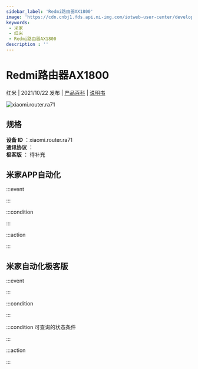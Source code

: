 ```yaml
---
sidebar_label: 'Redmi路由器AX1800'
image: 'https://cdn.cnbj1.fds.api.mi-img.com/iotweb-user-center/developer_1679048938440vlCvrzIx.png?GalaxyAccessKeyId=AKVGLQWBOVIRQ3XLEW&Expires=9223372036854775807&Signature=S9vnpjLccR+pEmvYp0nU1fJ9OVQ='
keywords: 
 - 米家
 - 红米
 - Redmi路由器AX1800
description : ''
---
```

# Redmi路由器AX1800

红米 | 2021/10/22 发布 | [产品百科](https://home.mi.com/webapp/content/baike/product/index.html?model=xiaomi.router.ra71/) | [说明书](https://home.mi.com/views/introduction.html?model=xiaomi.router.ra71&region=cn)

![xiaomi.router.ra71](https://cdn.cnbj1.fds.api.mi-img.com/iotweb-user-center/developer_1679048938440vlCvrzIx.png?GalaxyAccessKeyId=AKVGLQWBOVIRQ3XLEW&Expires=9223372036854775807&Signature=S9vnpjLccR+pEmvYp0nU1fJ9OVQ=)

## 规格  
> 
**设备 ID** ：xiaomi.router.ra71  
**通讯协议** ：  
**极客版**  ： 待补充 


## 米家APP自动化  

:::event  

:::

:::condition  

:::

:::action   

:::

## 米家自动化极客版  

:::event  

:::

:::condition  

:::

:::condition 可查询的状态条件  

:::

:::action  

:::

        
